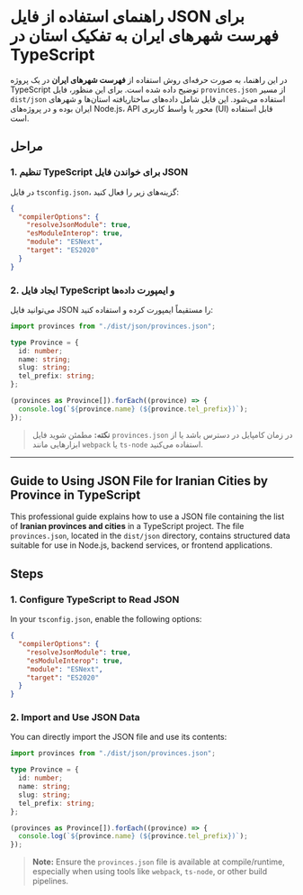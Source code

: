 # راهنمای استفاده از فایل JSON برای فهرست شهرهای ایران به تفکیک استان در TypeScript

در این راهنما، به صورت حرفه‌ای روش استفاده از **فهرست شهرهای ایران** در یک پروژه TypeScript توضیح داده شده است. برای این منظور، فایل `provinces.json` از مسیر `dist/json` استفاده می‌شود. این فایل شامل داده‌های ساختاریافته استان‌ها و شهرهای ایران بوده و در پروژه‌های Node.js، API محور یا واسط کاربری (UI) قابل استفاده است.

## مراحل

### 1. تنظیم TypeScript برای خواندن فایل JSON

در فایل `tsconfig.json`، گزینه‌های زیر را فعال کنید:

```json
{
  "compilerOptions": {
    "resolveJsonModule": true,
    "esModuleInterop": true,
    "module": "ESNext",
    "target": "ES2020"
  }
}
```

### 2. ایجاد فایل TypeScript و ایمپورت داده‌ها

می‌توانید فایل JSON را مستقیماً ایمپورت کرده و استفاده کنید:

```ts
import provinces from "./dist/json/provinces.json";

type Province = {
  id: number;
  name: string;
  slug: string;
  tel_prefix: string;
};

(provinces as Province[]).forEach((province) => {
  console.log(`${province.name} (${province.tel_prefix})`);
});
```

> **نکته:** مطمئن شوید فایل `provinces.json` در زمان کامپایل در دسترس باشد یا از ابزارهایی مانند `webpack` یا `ts-node` استفاده می‌کنید.

---

## Guide to Using JSON File for Iranian Cities by Province in TypeScript

This professional guide explains how to use a JSON file containing the list of **Iranian provinces and cities** in a TypeScript project. The file `provinces.json`, located in the `dist/json` directory, contains structured data suitable for use in Node.js, backend services, or frontend applications.

## Steps

### 1. Configure TypeScript to Read JSON

In your `tsconfig.json`, enable the following options:

```json
{
  "compilerOptions": {
    "resolveJsonModule": true,
    "esModuleInterop": true,
    "module": "ESNext",
    "target": "ES2020"
  }
}
```

### 2. Import and Use JSON Data

You can directly import the JSON file and use its contents:

```ts
import provinces from "./dist/json/provinces.json";

type Province = {
  id: number;
  name: string;
  slug: string;
  tel_prefix: string;
};

(provinces as Province[]).forEach((province) => {
  console.log(`${province.name} (${province.tel_prefix})`);
});
```

> **Note:** Ensure the `provinces.json` file is available at compile/runtime, especially when using tools like `webpack`, `ts-node`, or other build pipelines.
